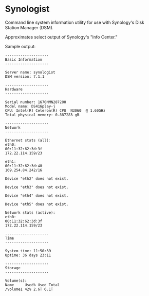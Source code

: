 # Synologist

Command line system information utility for use with Synology's Disk Station Manager (DSM).

Approximates select output of Synology's "Info Center."


Sample output: 

    --------------------
    Basic Information
    --------------------

    Server name: synologist
    DSM version: 7.1.1

    --------------------
    Hardware
    --------------------

    Serial number: 1670NMN287200
    Model name: DS416play-j
    CPU: Intel(R) Celeron(R) CPU  N3060  @ 1.60GHz
    Total physical memory: 0.887283 gB

    --------------------
    Network
    --------------------

    Ethernet stats (all):
    eth0:
    00:11:32:62:3d:3f
    172.22.114.159/23

    eth1:
    00:11:32:62:3d:40
    169.254.84.242/16

    Device "eth2" does not exist.

    Device "eth3" does not exist.

    Device "eth4" does not exist.

    Device "eth5" does not exist.

    Network stats (active):
    eth0: 
    00:11:32:62:3d:3f 
    172.22.114.159/23

    --------------------
    Time
    --------------------

    System time: 11:50:39
    Uptime: 36 days 23:11

    --------------------
    Storage
    --------------------

    Volume(s):
    Name     Used% Used Total
    /volume1 42% 2.6T 6.1T
